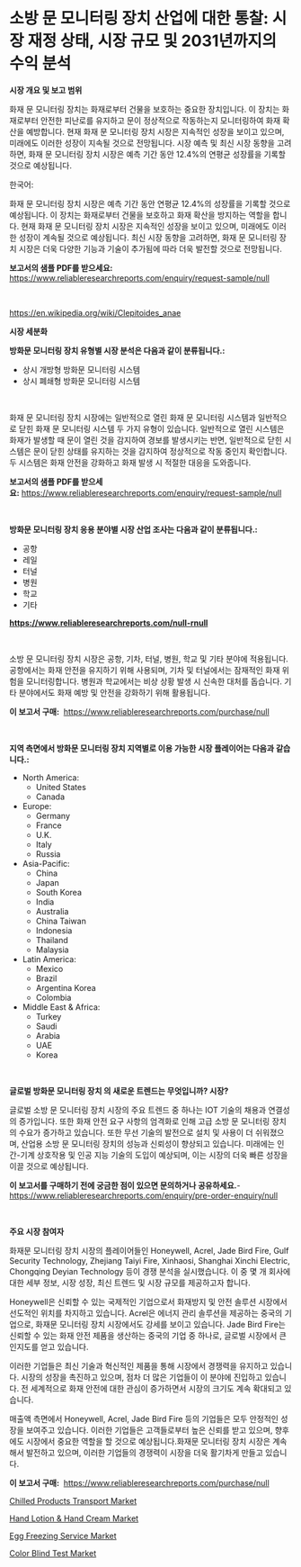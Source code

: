 <p><h1>소방 문 모니터링 장치 산업에 대한 통찰: 시장 재정 상태, 시장 규모 및 2031년까지의 수익 분석</h1></p><p><strong>시장 개요 및 보고 범위</strong></p>
<p><p>화재 문 모니터링 장치는 화재로부터 건물을 보호하는 중요한 장치입니다. 이 장치는 화재로부터 안전한 피난로를 유지하고 문이 정상적으로 작동하는지 모니터링하여 화재 확산을 예방합니다. 현재 화재 문 모니터링 장치 시장은 지속적인 성장을 보이고 있으며, 미래에도 이러한 성장이 지속될 것으로 전망됩니다. 시장 예측 및 최신 시장 동향을 고려하면, 화재 문 모니터링 장치 시장은 예측 기간 동안 12.4%의 연평균 성장률을 기록할 것으로 예상됩니다.</p><p>한국어:</p><p>화재 문 모니터링 장치 시장은 예측 기간 동안 연평균 12.4%의 성장률을 기록할 것으로 예상됩니다. 이 장치는 화재로부터 건물을 보호하고 화재 확산을 방지하는 역할을 합니다. 현재 화재 문 모니터링 장치 시장은 지속적인 성장을 보이고 있으며, 미래에도 이러한 성장이 계속될 것으로 예상됩니다. 최신 시장 동향을 고려하면, 화재 문 모니터링 장치 시장은 더욱 다양한 기능과 기술이 추가됨에 따라 더욱 발전할 것으로 전망됩니다.</p></p>
<p><strong>보고서의 샘플 PDF를 받으세요:</strong> <a href="https://www.reliableresearchreports.com/enquiry/request-sample/null">https://www.reliableresearchreports.com/enquiry/request-sample/null</a></p>
<p>&nbsp;</p>
<p><a href="https://en.wikipedia.org/wiki/Clepitoides_anae">https://en.wikipedia.org/wiki/Clepitoides_anae</a></p>
<p><strong>시장 세분화</strong></p>
<p><strong>방화문 모니터링 장치 유형별 시장 분석은 다음과 같이 분류됩니다.:</strong></p>
<p><ul><li>상시 개방형 방화문 모니터링 시스템</li><li>상시 폐쇄형 방화문 모니터링 시스템</li></ul></p>
<p>&nbsp;</p>
<p><p>화재 문 모니터링 장치 시장에는 일반적으로 열린 화재 문 모니터링 시스템과 일반적으로 닫힌 화재 문 모니터링 시스템 두 가지 유형이 있습니다. 일반적으로 열린 시스템은 화재가 발생할 때 문이 열린 것을 감지하여 경보를 발생시키는 반면, 일반적으로 닫힌 시스템은 문이 닫힌 상태를 유지하는 것을 감지하여 정상적으로 작동 중인지 확인합니다. 두 시스템은 화재 안전을 강화하고 화재 발생 시 적절한 대응을 도와줍니다.</p></p>
<p><strong>보고서의 샘플 PDF를 받으세요:</strong>&nbsp;<a href="https://www.reliableresearchreports.com/enquiry/request-sample/null">https://www.reliableresearchreports.com/enquiry/request-sample/null</a></p>
<p>&nbsp;</p>
<p><strong> 방화문 모니터링 장치 응용 분야별 시장 산업 조사는 다음과 같이 분류됩니다.:</strong></p>
<p><ul><li>공항</li><li>레일</li><li>터널</li><li>병원</li><li>학교</li><li>기타</li></ul></p>
<p><strong><a href="https://www.reliableresearchreports.com/null-rnull">https://www.reliableresearchreports.com/null-rnull</a></strong></p>
<p>&nbsp;</p>
<p><p>소방 문 모니터링 장치 시장은 공항, 기차, 터널, 병원, 학교 및 기타 분야에 적용됩니다. 공항에서는 화재 안전을 유지하기 위해 사용되며, 기차 및 터널에서는 잠재적인 화재 위험을 모니터링합니다. 병원과 학교에서는 비상 상황 발생 시 신속한 대처를 돕습니다. 기타 분야에서도 화재 예방 및 안전을 강화하기 위해 활용됩니다.</p></p>
<p><strong>이 보고서 구매:</strong>&nbsp; <a href="https://www.reliableresearchreports.com/purchase/null">https://www.reliableresearchreports.com/purchase/null</a></p>
<p>&nbsp;</p>
<p><strong>지역 측면에서 방화문 모니터링 장치 지역별로 이용 가능한 시장 플레이어는 다음과 같습니다.:</strong></p>
<p><ul>
    <li>
        North America:
        <ul>
            <li>United States</li>
            <li>Canada</li>
        </ul>
    </li>
    <li>
        Europe:
        <ul>
            <li>Germany</li>
            <li>France</li>
            <li>U.K.</li>
            <li>Italy</li>
            <li>Russia</li>
        </ul>
    </li>
    <li>
        Asia-Pacific:
        <ul>
            <li>China</li>
            <li>Japan</li>
            <li>South Korea</li>
            <li>India</li>
            <li>Australia</li>
            <li>China Taiwan</li>
            <li>Indonesia</li>
            <li>Thailand</li>
            <li>Malaysia</li>
        </ul>
    </li>
    <li>
        Latin America:
        <ul>
            <li>Mexico</li>
            <li>Brazil</li>
            <li>Argentina Korea</li>
            <li>Colombia</li>
        </ul>
    </li>
    <li>
        Middle East & Africa:
        <ul>
            <li>Turkey</li>
            <li>Saudi</li>
            <li>Arabia</li>
            <li>UAE</li>
            <li>Korea</li>
        </ul>
    </li>
    </ul></p>
<p>&nbsp;</p>
<p><strong>글로벌 방화문 모니터링 장치 의 새로운 트렌드는 무엇입니까? 시장?</strong></p>
<p><p>글로벌 소방 문 모니터링 장치 시장의 주요 트렌드 중 하나는 IOT 기술의 채용과 연결성의 증가입니다. 또한 화재 안전 요구 사항의 엄격화로 인해 고급 소방 문 모니터링 장치의 수요가 증가하고 있습니다. 또한 무선 기술의 발전으로 설치 및 사용이 더 쉬워졌으며, 산업용 소방 문 모니터링 장치의 성능과 신뢰성이 향상되고 있습니다. 미래에는 인간-기계 상호작용 및 인공 지능 기술의 도입이 예상되며, 이는 시장의 더욱 빠른 성장을 이끌 것으로 예상됩니다.</p></p>
<p><strong>이 보고서를 구매하기 전에 궁금한 점이 있으면 문의하거나 공유하세요.</strong>- <a href="https://www.reliableresearchreports.com/enquiry/pre-order-enquiry/null">https://www.reliableresearchreports.com/enquiry/pre-order-enquiry/null</a></p>
<p>&nbsp;</p>
<p><strong>주요 시장 참여자</strong></p>
<p><p>화재문 모니터링 장치 시장의 플레이어들인 Honeywell, Acrel, Jade Bird Fire, Gulf Security Technology, Zhejiang Taiyi Fire, Xinhaosi, Shanghai Xinchi Electric, Chongqing Deyian Technology 등이 경쟁 분석을 실시했습니다. 이 중 몇 개 회사에 대한 세부 정보, 시장 성장, 최신 트렌드 및 시장 규모를 제공하고자 합니다.</p><p>Honeywell은 신뢰할 수 있는 국제적인 기업으로서 화재방지 및 안전 솔루션 시장에서 선도적인 위치를 차지하고 있습니다. Acrel은 에너지 관리 솔루션을 제공하는 중국의 기업으로, 화재문 모니터링 장치 시장에서도 강세를 보이고 있습니다. Jade Bird Fire는 신뢰할 수 있는 화재 안전 제품을 생산하는 중국의 기업 중 하나로, 글로벌 시장에서 큰 인지도를 얻고 있습니다.</p><p>이러한 기업들은 최신 기술과 혁신적인 제품을 통해 시장에서 경쟁력을 유지하고 있습니다. 시장의 성장을 촉진하고 있으며, 점차 더 많은 기업들이 이 분야에 진입하고 있습니다. 전 세계적으로 화재 안전에 대한 관심이 증가하면서 시장의 크기도 계속 확대되고 있습니다.</p><p>매출액 측면에서 Honeywell, Acrel, Jade Bird Fire 등의 기업들은 모두 안정적인 성장을 보여주고 있습니다. 이러한 기업들은 고객들로부터 높은 신뢰를 받고 있으며, 향후에도 시장에서 중요한 역할을 할 것으로 예상됩니다.화재문 모니터링 장치 시장은 계속해서 발전하고 있으며, 이러한 기업들의 경쟁력이 시장을 더욱 활기차게 만들고 있습니다.</p></p>
<p><strong>이 보고서 구매:</strong>&nbsp;&nbsp;<a href="https://www.reliableresearchreports.com/purchase/null">https://www.reliableresearchreports.com/purchase/null</a></p>
<p><p><a href="https://github.com/luckyshygirl/Market-Research-Report-List-5/blob/main/chilled-products-transport-market.md">Chilled Products Transport Market</a></p><p><a href="https://github.com/markusgodoy/Market-Research-Report-List-4/blob/main/hand-lotion-hand-cream-market.md">Hand Lotion & Hand Cream Market</a></p><p><a href="https://issuu.com/reportprime-2/docs/egg-freezing-service-market-size-2030.pptx">Egg Freezing Service Market</a></p><p><a href="https://issuu.com/reportprime-2/docs/color-blind-test-market-size-2030.pptx">Color Blind Test Market</a></p></p>
